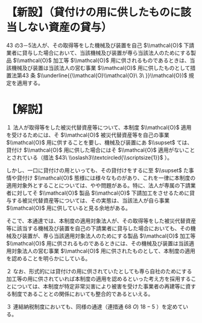 # 【新設】（貸付けの用に供したものに該当しない資産の貸与）

43 の3－5法人が、その取得等をした機械及び装置を自己 $\\mathcal{O}$ 下請業者に貸与した場合において、当該機械及び装置が専ら当該法人のためにする製品 $\\mathcal{O}$ 加工等 $\\mathcal{O}$ 用に供されるものであるときは、当該機械及び装置は当該法人の営む事業 $\\mathcal{O}$ 用に供したものとして措置法第43 条 $\\underline{{\\mathcal{O}\\mathcal{O}\ 3\ }}\\mathcal{O})$ 規定を適用する。

# 【解説】

１ 法人が取得等をした被災代替資産等について、本制度 $\\mathcal{O}$ 適用を受けるためには、そ $\\mathcal{O}$ 被災代替資産等を自己の事業 $\\mathcal{O}$ 用に供することを要し、機械及び装置にあ $\\supset$ ては、貸付け $\\mathcal{O}$ 用に供した場合にはそ $\\mathcal{O}$ 適用がないこととされている（措法 $43\ \\oslash3\\textcircled{\\scriptsize{1}}$ ）。

しかし、一口に貸付けの用といっても、その貸付けをするに至 $\\supset$ た事情や貸付け $\\mathcal{O}$ 態様には様々なものがあり、これを一律に本制度の適用対象外とすることについては、やや問題がある。特に、法人が専属の下請業者に対してそ $\\mathcal{O}$ 製品 $\\mathcal{O}$ 下請加工をさせるために貸与する被災代替資産等については、その実態は、当該法人が自ら事業 $\\mathcal{O}$ 用に供していると見る余地がある。

そこで、本通達では、本制度の適用対象法人が、その取得等をした被災代替資産等に該当する機械及び装置を自己の下請業者に貸与した場合においても、その機械及び装置が、専ら当該適用対象法人のためにする製品 $\\mathcal{O}$ 加工等 $\\mathcal{O}$ 用に供されるものであるときには、その機械及び装置は当該適用対象法人の営む事業 $\\mathcal{O}$ 用に供されたものとして、本制度の適用を認めることを明らかにしている。

２ なお、形式的には貸付けの用に供されていたとしても専ら自社のためにする加工等の用に供されていれば本制度の適用を認めるといった考え方を採用することについては、本制度が特定非常災害により被害を受けた事業者の再建等に資する制度であることとの関係においても整合的であるといえる。

３ 連結納税制度においても、同様の通達（連措通 $68\ O)\ 18-5$ ）を定めている。